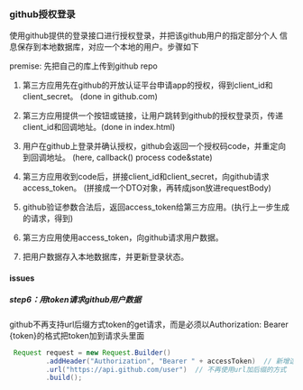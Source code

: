 ### github授权登录
使用github提供的登录接口进行授权登录，并把该github用户的指定部分个人
信息保存到本地数据库，对应一个本地的用户。步骤如下

premise: 先把自己的库上传到github repo

 1. 第三方应用先在github的开放认证平台申请app的授权，得到client_id和client_secret。 (done in github.com)
 
 2. 第三方应用提供一个按钮或链接，让用户跳转到github的授权登录页，传递client_id和回调地址。(done in index.html)
 
 3. 用户在github上登录并确认授权，github会返回一个授权码code，并重定向到回调地址。 (here, callback() process code&state)
 
 4. 第三方应用收到code后，拼接client_id和client_secret，向github请求access_token。 (拼接成一个DTO对象，再转成json放进requestBody)
 
 5. github验证参数合法后，返回access_token给第三方应用。(执行上一步生成的请求，得到)
 
 6. 第三方应用使用access_token，向github请求用户数据。
 
 7. 把用户数据存入本地数据库，并更新登录状态。
 
 #### issues
 ##### step6：用token请求github用户数据
 
 github不再支持url后缀方式token的get请求，而是必须以Authorization: Bearer {token}的格式把token加到请求头里面

```java
 Request request = new Request.Builder()  
         .addHeader("Authorization", "Bearer " + accessToken)  // 新增这一行
         .url("https://api.github.com/user")  // 不再使用url加后缀的方式
         .build();
```
